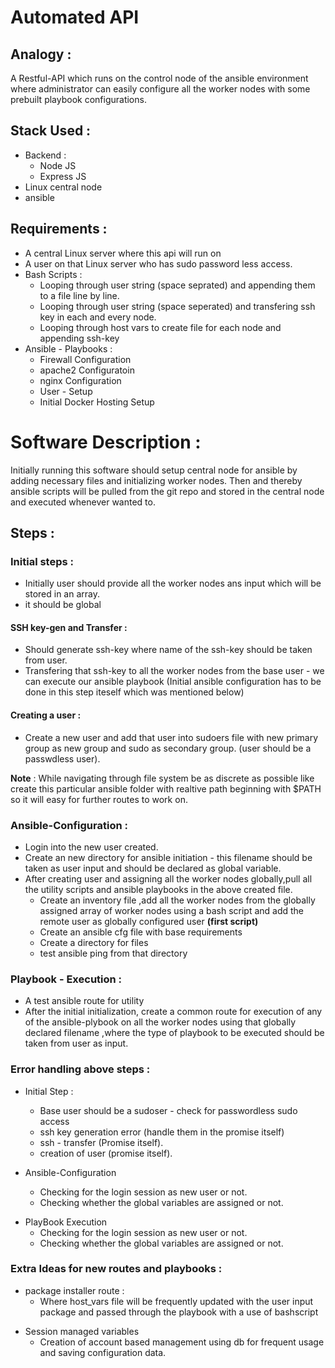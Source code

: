 # Automated API

## Analogy :

A Restful-API which runs on the control node of the ansible environment where administrator can easily configure all the worker nodes with some prebuilt playbook configurations.

## Stack Used :

- Backend :
  - Node JS
  - Express JS
- Linux central node
- ansible

## Requirements :

- A central Linux server where this api will run on
- A user on that Linux server who has sudo password less access.
- Bash Scripts :
  - Looping through user string (space seprated) and appending them to a file line by line.
  - Looping through user string (space seperated) and transfering ssh key in each and every node.
  - Looping through host vars to create file for each node and appending ssh-key
- Ansible - Playbooks :
  - Firewall Configuration
  - apache2 Configuratoin
  - nginx Configuration
  - User - Setup
  - Initial Docker Hosting Setup

# Software Description :

Initially running this software should setup central node for ansible by adding necessary files and initializing worker nodes.
Then and thereby ansible scripts will be pulled from the git repo and stored in the central node and executed whenever wanted to.

## Steps :

### Initial steps :

- Initially user should provide all the worker nodes ans input which will be stored in an array.
- it should be global

#### SSH key-gen and Transfer :

- Should generate ssh-key where name of the ssh-key should be taken from user.
- Transfering that ssh-key to all the worker nodes from the base user - we can execute our ansible playbook (Initial ansible configuration has to be done in this step iteself which was mentioned below)

#### Creating a user :

- Create a new user and add that user into sudoers file with new primary group as new group and sudo as secondary group. (user should be a passwdless user).

<b>Note</b> : While navigating through file system be as discrete as possible like create this particular ansible folder with realtive path beginning with $PATH so it will easy for further routes to work on.

### Ansible-Configuration :

- Login into the new user created.
- Create an new directory for ansible initiation - this filename should be taken as user input and should be declared as global variable.
- After creating user and assigning all the worker nodes globally,pull all the utility scripts and ansible playbooks in the above created file.
  - Create an inventory file ,add all the worker nodes from the globally assigned array of worker nodes using a bash script and add the remote user as globally configured user <b>(first script)</b>
  - Create an ansible cfg file with base requirements
  - Create a directory for files
  - test ansible ping from that directory

### Playbook - Execution :

- A test ansible route for utility
- After the initial initialization, create a common route for execution of any of the ansible-plybook on all the worker nodes using that globally declared filename ,where the type of playbook to be executed should be taken from user as input.

### Error handling above steps :

- Initial Step :

  - Base user should be a sudoser - check for passwordless sudo access
  - ssh key generation error (handle them in the promise itself)
  - ssh - transfer (Promise itself).
  - creation of user (promise itself).

- Ansible-Configuration

  - Checking for the login session as new user or not.
  - Checking whether the global variables are assigned or not.

* PlayBook Execution
  - Checking for the login session as new user or not.
  - Checking whether the global variables are assigned or not.

### Extra Ideas for new routes and playbooks :

- package installer route :
  - Where host_vars file will be frequently updated with the user input package and passed through the playbook with a use of bashscript

* Session managed variables
  - Creation of account based management using db for frequent usage and saving configuration data.

